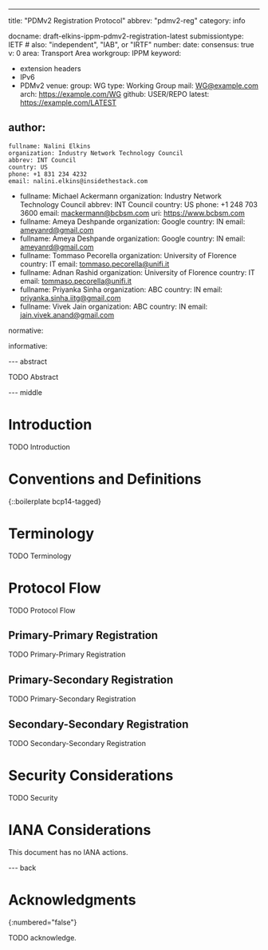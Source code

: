 ---
title: "PDMv2 Registration Protocol"
abbrev: "pdmv2-reg"
category: info

docname: draft-elkins-ippm-pdmv2-registration-latest
submissiontype: IETF  # also: "independent", "IAB", or "IRTF"
number:
date:
consensus: true
v: 0
area: Transport Area
workgroup: IPPM
keyword:
 - extension headers
 - IPv6
 - PDMv2
venue:
  group: WG
  type: Working Group
  mail: WG@example.com
  arch: https://example.com/WG
  github: USER/REPO
  latest: https://example.com/LATEST

author:
 -
    fullname: Nalini Elkins
    organization: Industry Network Technology Council
    abbrev: INT Council
    country: US
    phone: +1 831 234 4232
    email: nalini.elkins@insidethestack.com
 -
    fullname: Michael Ackermann
    organization: Industry Network Technology Council
    abbrev: INT Council
    country: US
    phone: +1 248 703 3600
    email: mackermann@bcbsm.com
    uri: https://www.bcbsm.com
 -
    fullname: Ameya Deshpande
    organization: Google
    country: IN
    email: ameyanrd@gmail.com
 -
    fullname: Ameya Deshpande
    organization: Google
    country: IN
    email: ameyanrd@gmail.com
 -
    fullname: Tommaso Pecorella
    organization: University of Florence
    country: IT
    email: tommaso.pecorella@unifi.it
 -
    fullname: Adnan Rashid
    organization: University of Florence
    country: IT
    email: tommaso.pecorella@unifi.it
 -
    fullname: Priyanka Sinha
    organization: ABC
    country: IN
    email: priyanka.sinha.iitg@gmail.com
 -
    fullname: Vivek Jain
    organization: ABC
    country: IN
    email: jain.vivek.anand@gmail.com

normative:

informative:


--- abstract

TODO Abstract


--- middle

# Introduction

TODO Introduction


# Conventions and Definitions

{::boilerplate bcp14-tagged}

# Terminology


TODO Terminology

# Protocol Flow

TODO Protocol Flow


## Primary-Primary Registration

TODO Primary-Primary Registration


## Primary-Secondary Registration

TODO Primary-Secondary Registration

## Secondary-Secondary Registration

TODO Secondary-Secondary Registration

# Security Considerations

TODO Security


# IANA Considerations

This document has no IANA actions.


--- back

# Acknowledgments
{:numbered="false"}

TODO acknowledge.
